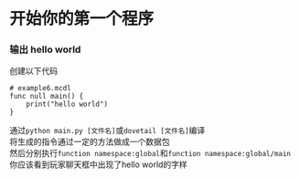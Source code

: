# 开始你的第一个程序
### 输出 hello world
创建以下代码
```dovetail
# example6.mcdl
func null main() {
    print("hello world")
}
```
通过`python main.py [文件名]`或`dovetail [文件名]`编译  
将生成的指令通过一定的方法做成一个数据包  
然后分别执行`function namespace:global`和`function namespace:global/main`  
你应该看到玩家聊天框中出现了hello world的字样  
